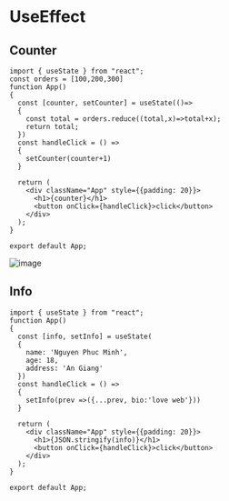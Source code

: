 # UseEffect
## Counter

```
import { useState } from "react";
const orders = [100,200,300]
function App() 
{
  const [counter, setCounter] = useState(()=>
  {
    const total = orders.reduce((total,x)=>total+x);
    return total;
  })
  const handleClick = () => 
  {
    setCounter(counter+1)
  }

  return (
    <div className="App" style={{padding: 20}}>
      <h1>{counter}</h1>
      <button onClick={handleClick}>click</button>
    </div>
  );
}

export default App;

```
![image](https://user-images.githubusercontent.com/59383987/175051672-31b66236-f8d3-40a0-9656-eb7c36155d3c.png)

## Info

```
import { useState } from "react";
function App() 
{
  const [info, setInfo] = useState(
  {
    name: 'Nguyen Phuc Minh',
    age: 18,
    address: 'An Giang'
  })
  const handleClick = () => 
  {
    setInfo(prev =>({...prev, bio:'love web'}))
  }

  return (
    <div className="App" style={{padding: 20}}>
      <h1>{JSON.stringify(info)}</h1>
      <button onClick={handleClick}>click</button>
    </div>
  );
}

export default App;

```
